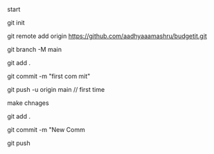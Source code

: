 start 

git init 

git remote add origin https://github.com/aadhyaaamashru/budgetit.git

git branch -M main

git add .

git commit -m "first com
mit"

git push -u origin main // first time 


make chnages 

git add .

git commit -m  "New Comm

git push 